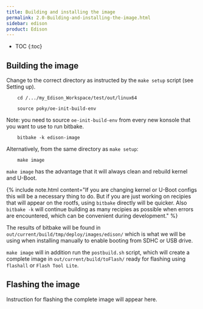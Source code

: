 ```yaml
---
title: Building and installing the image
permalink: 2.0-Building-and-installing-the-image.html
sidebar: edison
product: Edison
---
```

* TOC
{:toc}
## Building the image

Change to the correct directory as instructed by the `make setup` script (see Setting up).

        cd /.../my_Edison_Workspace/test/out/linux64

        source poky/oe-init-build-env

Note: you need to source `oe-init-build-env` from every new konsole that you want to use to run bitbake.

        bitbake -k edison-image

Alternatively, from the same directory as `make setup`:

        make image

`make image` has the advantage that it will always clean and rebuild kernel and U-Boot.

{% include note.html content="If you are changing kernel or U-Boot configs this will be a necessary thing to do. But if you are just working on recipies that will appear on the rootfs, using `bitbake` directly will be quicker. Also `bitbake -k` will continue building as many recipies as possible when errors are encountered, which can be convenient during development." %}

The results of bitbake will be found in `out/current/build/tmp/deploy/images/edison/` which is what we will be using when installing manually to enable booting from SDHC or USB drive.

`make image` will in addition run the `postbuild.sh` script, which will create a complete image in `out/current/build/toFlash/` ready for flashing using `flashall` or `Flash Tool Lite`.

## Flashing the image

Instruction for flashing the complete image will appear here.